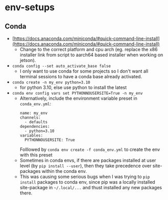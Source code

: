 # env-setups

## Conda
- [https://docs.anaconda.com/miniconda/#quick-command-line-install](https://docs.anaconda.com/miniconda/#quick-command-line-install)
  - Change to the correct platform and cpu arch (eg. replace the x86 installer link from script to aarch64 based installer when working on jetson).
- `conda config --set auto_activate_base false`
  - I only want to use conda for some projects so I don't want all terminal sessions to have a conda base already activated.
- `conda create -n my_env python=3.10`
  - for python 3.10, else use python to install the latest
- `conda env config vars set PYTHONNOUSERSITE=True -n my_env`
  - Alternatively, include the environment variable preset in `conda_env.yml`:
    ```
    name: my_env
    channels:
      - defaults
    dependencies:
      - python=3.10
    variables:
      PYTHONNOUSERSITE: True
    ```
    Folllowed by `conda env create -f conda_env.yml` to create the env with this preset
  - Sometimes in conda envs, if there are packages installed at user level (by `pip install --user`), then they take precedence over site-packages within the conda env.
  - This was causing some serious bugs when I was trying to `pip install` packages to conda env, since pip was a locally installed site-package in `~/.local/...` and thust installed any new packages there.
  
